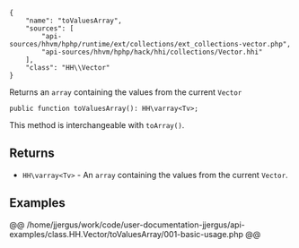 ``` yamlmeta
{
    "name": "toValuesArray",
    "sources": [
        "api-sources/hhvm/hphp/runtime/ext/collections/ext_collections-vector.php",
        "api-sources/hhvm/hphp/hack/hhi/collections/Vector.hhi"
    ],
    "class": "HH\\Vector"
}
```




Returns an ` array ` containing the values from the current `` Vector ``




``` Hack
public function toValuesArray(): HH\varray<Tv>;
```




This method is interchangeable with ` toArray() `.




## Returns




+ ` HH\varray<Tv> ` - An `` array `` containing the values from the current ``` Vector ```.




## Examples










@@ /home/jjergus/work/code/user-documentation-jjergus/api-examples/class.HH.Vector/toValuesArray/001-basic-usage.php @@
<!-- HHAPIDOC -->
